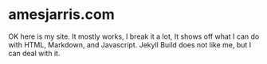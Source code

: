 # amesjarris.com
OK here is my site. It mostly works, I break it a lot, It shows off what I can do with HTML, Markdown, and Javascript. Jekyll Build does not like me, but I can deal with it. 
